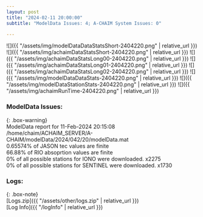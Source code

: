 ```yaml
---
layout: post
title: "2024-02-11 20:00:00"
subtitle: "ModelData Issues: 4; A-CHAIM System Issues: 0"

---
```


![]({{ "/assets/img/modelDataDataStatsShort-2404220.png" | relative_url }})
![]({{ "/assets/img/achaimDataStatsShort-2404220.png" | relative_url }})
![]({{ "/assets/img/achaimDataStatsLong00-2404220.png" | relative_url }})
![]({{ "/assets/img/achaimDataStatsLong01-2404220.png" | relative_url }})
![]({{ "/assets/img/achaimDataStatsLong02-2404220.png" | relative_url }})
![]({{ "/assets/img/modelDataDataStats-2404220.png" | relative_url }})
![]({{ "/assets/img/modelDataStationStats-2404220.png" | relative_url }})
![]({{ "/assets/img/achaimRunTime-2404220.png" | relative_url }})


### ModelData Issues:  
  
{: .box-warning}  
 ModelData report for 11-Feb-2024 20:15:08   
 /home/chaim/ACHAIM_SERVER/A-CHAIM/modelData/2024/042/20/modelData.mat   
 0.65574% of JASON tec values are finite   
 66.88% of RIO absoprtion values are finite   
 0% of all possible stations for IONO were downloaded. x2275   
 0% of all possible stations for SENTINEL were downloaded. x1730   
  


### Logs:  
  
{: .box-note}  
[Logs.zip]({{ "/assets/other/logs.zip" | relative_url }})  
[Log Info]({{ "/logInfo" | relative_url }})  
